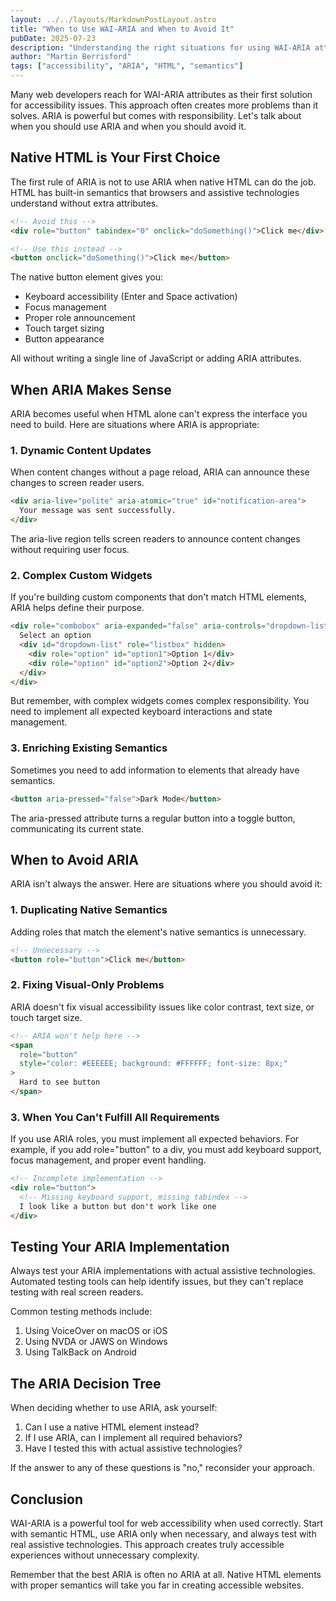 ```yaml
---
layout: ../../layouts/MarkdownPostLayout.astro
title: "When to Use WAI-ARIA and When to Avoid It"
pubDate: 2025-07-23
description: "Understanding the right situations for using WAI-ARIA attributes can make your websites more accessible without adding unnecessary complexity."
author: "Martin Berrisford"
tags: ["accessibility", "ARIA", "HTML", "semantics"]
---
```


Many web developers reach for WAI-ARIA attributes as their first solution for accessibility issues. This approach often creates more problems than it solves. ARIA is powerful but comes with responsibility. Let's talk about when you should use ARIA and when you should avoid it.

## Native HTML is Your First Choice

The first rule of ARIA is not to use ARIA when native HTML can do the job. HTML has built-in semantics that browsers and assistive technologies understand without extra attributes.

```html
<!-- Avoid this -->
<div role="button" tabindex="0" onclick="doSomething()">Click me</div>

<!-- Use this instead -->
<button onclick="doSomething()">Click me</button>
```

The native button element gives you:

- Keyboard accessibility (Enter and Space activation)
- Focus management
- Proper role announcement
- Touch target sizing
- Button appearance

All without writing a single line of JavaScript or adding ARIA attributes.

## When ARIA Makes Sense

ARIA becomes useful when HTML alone can't express the interface you need to build. Here are situations where ARIA is appropriate:

### 1. Dynamic Content Updates

When content changes without a page reload, ARIA can announce these changes to screen reader users.

```html
<div aria-live="polite" aria-atomic="true" id="notification-area">
  Your message was sent successfully.
</div>
```

The aria-live region tells screen readers to announce content changes without requiring user focus.

### 2. Complex Custom Widgets

If you're building custom components that don't match HTML elements, ARIA helps define their purpose.

```html
<div role="combobox" aria-expanded="false" aria-controls="dropdown-list">
  Select an option
  <div id="dropdown-list" role="listbox" hidden>
    <div role="option" id="option1">Option 1</div>
    <div role="option" id="option2">Option 2</div>
  </div>
</div>
```

But remember, with complex widgets comes complex responsibility. You need to implement all expected keyboard interactions and state management.

### 3. Enriching Existing Semantics

Sometimes you need to add information to elements that already have semantics.

```html
<button aria-pressed="false">Dark Mode</button>
```

The aria-pressed attribute turns a regular button into a toggle button, communicating its current state.

## When to Avoid ARIA

ARIA isn't always the answer. Here are situations where you should avoid it:

### 1. Duplicating Native Semantics

Adding roles that match the element's native semantics is unnecessary.

```html
<!-- Unnecessary -->
<button role="button">Click me</button>
```

### 2. Fixing Visual-Only Problems

ARIA doesn't fix visual accessibility issues like color contrast, text size, or touch target size.

```html
<!-- ARIA won't help here -->
<span
  role="button"
  style="color: #EEEEEE; background: #FFFFFF; font-size: 8px;"
>
  Hard to see button
</span>
```

### 3. When You Can't Fulfill All Requirements

If you use ARIA roles, you must implement all expected behaviors. For example, if you add role="button" to a div, you must add keyboard support, focus management, and proper event handling.

```html
<!-- Incomplete implementation -->
<div role="button">
  <!-- Missing keyboard support, missing tabindex -->
  I look like a button but don't work like one
</div>
```

## Testing Your ARIA Implementation

Always test your ARIA implementations with actual assistive technologies. Automated testing tools can help identify issues, but they can't replace testing with real screen readers.

Common testing methods include:

1. Using VoiceOver on macOS or iOS
2. Using NVDA or JAWS on Windows
3. Using TalkBack on Android

## The ARIA Decision Tree

When deciding whether to use ARIA, ask yourself:

1. Can I use a native HTML element instead?
2. If I use ARIA, can I implement all required behaviors?
3. Have I tested this with actual assistive technologies?

If the answer to any of these questions is "no," reconsider your approach.

## Conclusion

WAI-ARIA is a powerful tool for web accessibility when used correctly. Start with semantic HTML, use ARIA only when necessary, and always test with real assistive technologies. This approach creates truly accessible experiences without unnecessary complexity.

Remember that the best ARIA is often no ARIA at all. Native HTML elements with proper semantics will take you far in creating accessible websites.
